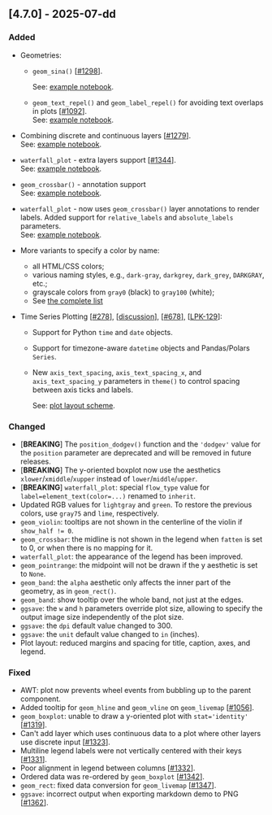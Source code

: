 ## [4.7.0] - 2025-07-dd

### Added

- Geometries:

    - `geom_sina()` [[#1298](https://github.com/JetBrains/lets-plot/issues/1298)].

      See: [example notebook](https://nbviewer.org/github/JetBrains/lets-plot/blob/master/docs/f-25b/geom_sina.ipynb).
  
    - `geom_text_repel()` and `geom_label_repel()` for avoiding text overlaps in plots [[#1092](https://github.com/JetBrains/lets-plot/issues/1092)].  
      See: [example notebook](https://nbviewer.org/github/JetBrains/lets-plot/blob/master/docs/f-25b/ggrepel.ipynb).

- Combining discrete and continuous layers [[#1279](https://github.com/JetBrains/lets-plot/issues/1279)].  
  See: [example notebook](https://nbviewer.org/github/JetBrains/lets-plot/blob/master/docs/f-25b/numeric_data_on_discrete_scale.ipynb).

- `waterfall_plot` - extra layers support [[#1344](https://github.com/JetBrains/lets-plot/issues/1344)].  
  See: [example notebook](https://nbviewer.org/github/JetBrains/lets-plot/blob/master/docs/f-25b/waterfall_plot_layers.ipynb).

- `geom_crossbar()` - annotation support  
  See: [example notebook](https://nbviewer.org/github/JetBrains/lets-plot/blob/master/docs/f-25b/geom_crossbar_annotation.ipynb).

- `waterfall_plot` - now uses `geom_crossbar()` layer annotations to render labels. Added support for `relative_labels` and `absolute_labels` parameters.  
  See: [example notebook](https://nbviewer.org/github/JetBrains/lets-plot/blob/master/docs/f-25b/waterfall_plot_annotations.ipynb).

- More variants to specify a color by name:
    - all HTML/CSS colors;
    - various naming styles, e.g., `dark-gray`, `darkgrey`, `dark_grey`, `DARKGRAY`, etc.;
    - grayscale colors from `gray0` (black) to `gray100` (white);
    - See [the complete list](https://lets-plot.org/python/pages/named_colors.html)

- Time Series Plotting [[#278](https://github.com/JetBrains/lets-plot-kotlin/issues/278)], 
[[discussion](https://github.com/JetBrains/lets-plot-kotlin/discussions/92#discussioncomment-12976040)],
[[#678](https://github.com/JetBrains/lets-plot/issues/678)],
[[LPK-129](https://github.com/JetBrains/lets-plot-kotlin/issues/129)]:
  - Support for Python `time` and `date` objects.
  - Support for timezone-aware `datetime` objects and Pandas/Polars `Series`.
  - New `axis_text_spacing`, `axis_text_spacing_x`, and `axis_text_spacing_y` parameters in `theme()` to control spacing between axis ticks and labels.

    See: [plot layout scheme](https://nbviewer.org/github/JetBrains/lets-plot/blob/master/docs/f-25b/plot_layout_scheme.ipynb).

### Changed

- [**BREAKING**] The `position_dodgev()` function and the `'dodgev'` value for the `position` parameter are deprecated and will be removed in future releases.
- [**BREAKING**] The y-oriented boxplot now use the aesthetics `xlower`/`xmiddle`/`xupper` instead of  `lower`/`middle`/`upper`.
- [**BREAKING**] `waterfall_plot`: special `flow_type` value for `label=element_text(color=...)` renamed to `inherit`.
- Updated RGB values for `lightgray` and `green`. To restore the previous colors, use `gray75` and `lime`, respectively. 
- `geom_violin`: tooltips are not shown in the centerline of the violin if `show_half != 0`.
- `geom_crossbar`: the midline is not shown in the legend when `fatten` is set to 0, or when there is no mapping for it.
- `waterfall_plot`: the appearance of the legend has been improved.
- `geom_pointrange`: the midpoint will not be drawn if the y aesthetic is set to `None`.
- `geom_band`: the `alpha` aesthetic only affects the inner part of the geometry, as in `geom_rect()`.
- `geom_band`: show tooltip over the whole band, not just at the edges.
- `ggsave`: the `w` and `h` parameters override plot size, allowing to specify the output image size independently of the plot size.
- `ggsave`: the `dpi` default value changed to 300.
- `ggsave`: the `unit` default value changed to `in` (inches).
- Plot layout: reduced margins and spacing for title, caption, axes, and legend.

### Fixed

- AWT: plot now prevents wheel events from bubbling up to the parent component.
- Added tooltip for `geom_hline` and `geom_vline` on `geom_livemap` [[#1056](https://github.com/JetBrains/lets-plot/issues/1056)].
- `geom_boxplot`: unable to draw a y-oriented plot with `stat='identity'` [[#1319](https://github.com/JetBrains/lets-plot/issues/1319)].
- Can't add layer which uses continuous data to a plot where other layers use discrete input [[#1323](https://github.com/JetBrains/lets-plot/issues/1323)].
- Multiline legend labels were not vertically centered with their keys [[#1331](https://github.com/JetBrains/lets-plot/issues/1331)].   
- Poor alignment in legend between columns [[#1332](https://github.com/JetBrains/lets-plot/issues/1332)].
- Ordered data was re-ordered by `geom_boxplot` [[#1342](https://github.com/JetBrains/lets-plot/issues/1342)].
- `geom_rect`: fixed data conversion for `geom_livemap` [[#1347](https://github.com/JetBrains/lets-plot/issues/1347)].
- `ggsave`: incorrect output when exporting markdown demo to PNG [[#1362](https://github.com/JetBrains/lets-plot/issues/1362)].

